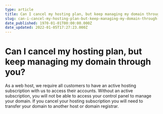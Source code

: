 ```yaml
---
type: article
title: Can I cancel my hosting plan, but keep managing my domain through you?
slug: can-i-cancel-my-hosting-plan-but-keep-managing-my-domain-through-you
date_published: 1970-01-01T00:00:00.000Z
date_updated: 2022-01-05T17:27:23.000Z
---
```


# Can I cancel my hosting plan, but keep managing my domain through you?

As a web host, we require all customers to have an active hosting subscription with us to access their accounts. Without an active subscription, you will not be able to access your control panel to manage your domain. If you cancel your hosting subscription you will need to transfer your domain to another host or domain registrar.